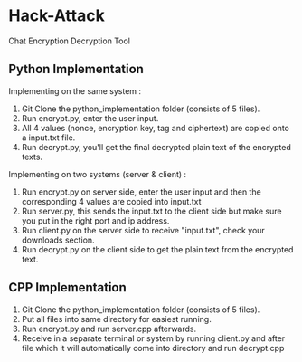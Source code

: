 # Hack-Attack
Chat Encryption Decryption Tool </br>

## Python  Implementation

Implementing on the same system : </br>
1. Git Clone the python_implementation folder (consists of 5 files). </br>
2. Run encrypt.py, enter the user input. </br>
3. All 4 values (nonce, encryption key, tag and ciphertext) are copied onto a input.txt file. </br>
4. Run decrypt.py, you'll get the final decrypted plain text of the encrypted texts. </br>

Implementing on two systems (server & client) : </br>
1. Run encrypt.py on server side, enter the user input and then the corresponding 4 values are copied into input.txt
2. Run server.py, this sends the input.txt to the client side but make sure you put in the right port and ip address.
3. Run client.py on the server side to receive "input.txt", check your downloads section.
4. Run decrypt.py on the client side to get the plain text from the encrypted text.

## CPP Implementation 

1. Git Clone the python_implementation folder (consists of 5 files). </br>
2. Put all files into same directory for easiest running. </br>
3. Run encrypt.py and run server.cpp afterwards.</br>
4. Receive in a separate terminal or system by running client.py and after file which it will automatically come into directory and run decrypt.cpp </br>
